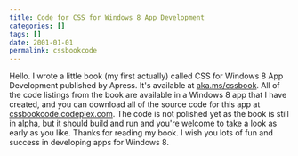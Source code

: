 ```yaml
---
title: Code for CSS for Windows 8 App Development
categories: []
tags: []
date: 2001-01-01
permalink: cssbookcode
---
```


Hello. I wrote a little book (my first actually) called CSS for Windows 8 App Development published by Apress. It's available at [aka.ms/cssbook](http://aka.ms/cssbook). All of the code listings from the book are available in a Windows 8 app that I have created, and you can download all of the source code for this app at [cssbookcode.codeplex.com](http://cssbookcode.codeplex.com). The code is not polished yet as the book is still in alpha, but it should build and run and you're welcome to take a look as early as you like. Thanks for reading my book. I wish you lots of fun and success in developing apps for Windows 8.